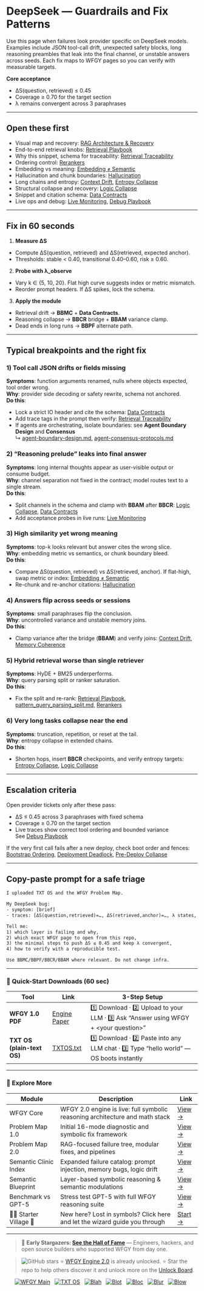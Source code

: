 # DeepSeek — Guardrails and Fix Patterns

Use this page when failures look provider specific on DeepSeek models. Examples include JSON tool-call drift, unexpected safety blocks, long reasoning preambles that leak into the final channel, or unstable answers across seeds. Each fix maps to WFGY pages so you can verify with measurable targets.

**Core acceptance**

- ΔS(question, retrieved) ≤ 0.45
- Coverage ≥ 0.70 for the target section
- λ remains convergent across 3 paraphrases

---

## Open these first

- Visual map and recovery: [RAG Architecture & Recovery](https://github.com/onestardao/WFGY/blob/main/ProblemMap/rag-architecture-and-recovery.md)
- End-to-end retrieval knobs: [Retrieval Playbook](https://github.com/onestardao/WFGY/blob/main/ProblemMap/retrieval-playbook.md)
- Why this snippet, schema for traceability: [Retrieval Traceability](https://github.com/onestardao/WFGY/blob/main/ProblemMap/retrieval-traceability.md)
- Ordering control: [Rerankers](https://github.com/onestardao/WFGY/blob/main/ProblemMap/rerankers.md)
- Embedding vs meaning: [Embedding ≠ Semantic](https://github.com/onestardao/WFGY/blob/main/ProblemMap/embedding-vs-semantic.md)
- Hallucination and chunk boundaries: [Hallucination](https://github.com/onestardao/WFGY/blob/main/ProblemMap/hallucination.md)
- Long chains and entropy: [Context Drift](https://github.com/onestardao/WFGY/blob/main/ProblemMap/context-drift.md), [Entropy Collapse](https://github.com/onestardao/WFGY/blob/main/ProblemMap/entropy-collapse.md)
- Structural collapse and recovery: [Logic Collapse](https://github.com/onestardao/WFGY/blob/main/ProblemMap/logic-collapse.md)
- Snippet and citation schema: [Data Contracts](https://github.com/onestardao/WFGY/blob/main/ProblemMap/data-contracts.md)
- Live ops and debug: [Live Monitoring](https://github.com/onestardao/WFGY/blob/main/ProblemMap/ops/live_monitoring_rag.md), [Debug Playbook](https://github.com/onestardao/WFGY/blob/main/ProblemMap/ops/debug_playbook.md)

---

## Fix in 60 seconds

1) **Measure ΔS**

- Compute ΔS(question, retrieved) and ΔS(retrieved, expected anchor).
- Thresholds: stable < 0.40, transitional 0.40–0.60, risk ≥ 0.60.

2) **Probe with λ_observe**

- Vary k ∈ {5, 10, 20}. Flat high curve suggests index or metric mismatch.
- Reorder prompt headers. If ΔS spikes, lock the schema.

3) **Apply the module**

- Retrieval drift → **BBMC** + **Data Contracts**.
- Reasoning collapse → **BBCR** bridge + **BBAM** variance clamp.
- Dead ends in long runs → **BBPF** alternate path.

---

## Typical breakpoints and the right fix

### 1) Tool call JSON drifts or fields missing
**Symptoms**: function arguments renamed, nulls where objects expected, tool order wrong.  
**Why**: provider side decoding or safety rewrite, schema not anchored.  
**Do this**:
- Lock a strict IO header and cite the schema: [Data Contracts](https://github.com/onestardao/WFGY/blob/main/ProblemMap/data-contracts.md)
- Add trace tags in the prompt then verify: [Retrieval Traceability](https://github.com/onestardao/WFGY/blob/main/ProblemMap/retrieval-traceability.md)
- If agents are orchestrating, isolate boundaries: see **Agent Boundary Design** and **Consensus**  
  ↳ [agent-boundary-design.md](https://github.com/onestardao/WFGY/blob/main/ProblemMap/agent-boundary-design.md), [agent-consensus-protocols.md](https://github.com/onestardao/WFGY/blob/main/ProblemMap/agent-consensus-protocols.md)

### 2) “Reasoning prelude” leaks into final answer
**Symptoms**: long internal thoughts appear as user-visible output or consume budget.  
**Why**: channel separation not fixed in the contract; model routes text to a single stream.  
**Do this**:
- Split channels in the schema and clamp with **BBAM** after **BBCR**: [Logic Collapse](https://github.com/onestardao/WFGY/blob/main/ProblemMap/logic-collapse.md), [Data Contracts](https://github.com/onestardao/WFGY/blob/main/ProblemMap/data-contracts.md)
- Add acceptance probes in live runs: [Live Monitoring](https://github.com/onestardao/WFGY/blob/main/ProblemMap/ops/live_monitoring_rag.md)

### 3) High similarity yet wrong meaning
**Symptoms**: top-k looks relevant but answer cites the wrong slice.  
**Why**: embedding metric vs semantics, or chunk boundary bleed.  
**Do this**:
- Compare ΔS(question, retrieved) vs ΔS(retrieved, anchor). If flat-high, swap metric or index: [Embedding ≠ Semantic](https://github.com/onestardao/WFGY/blob/main/ProblemMap/embedding-vs-semantic.md)
- Re-chunk and re-anchor citations: [Hallucination](https://github.com/onestardao/WFGY/blob/main/ProblemMap/hallucination.md)

### 4) Answers flip across seeds or sessions
**Symptoms**: small paraphrases flip the conclusion.  
**Why**: uncontrolled variance and unstable memory joins.  
**Do this**:
- Clamp variance after the bridge (**BBAM**) and verify joins: [Context Drift](https://github.com/onestardao/WFGY/blob/main/ProblemMap/context-drift.md), [Memory Coherence](https://github.com/onestardao/WFGY/blob/main/ProblemMap/memory-coherence.md)

### 5) Hybrid retrieval worse than single retriever
**Symptoms**: HyDE + BM25 underperforms.  
**Why**: query parsing split or ranker saturation.  
**Do this**:
- Fix the split and re-rank: [Retrieval Playbook](https://github.com/onestardao/WFGY/blob/main/ProblemMap/retrieval-playbook.md), [pattern_query_parsing_split.md](https://github.com/onestardao/WFGY/blob/main/ProblemMap/patterns/pattern_query_parsing_split.md), [Rerankers](https://github.com/onestardao/WFGY/blob/main/ProblemMap/rerankers.md)

### 6) Very long tasks collapse near the end
**Symptoms**: truncation, repetition, or reset at the tail.  
**Why**: entropy collapse in extended chains.  
**Do this**:
- Shorten hops, insert **BBCR** checkpoints, and verify entropy targets:  
  [Entropy Collapse](https://github.com/onestardao/WFGY/blob/main/ProblemMap/entropy-collapse.md), [Logic Collapse](https://github.com/onestardao/WFGY/blob/main/ProblemMap/logic-collapse.md)

---

## Escalation criteria

Open provider tickets only after these pass:

- ΔS ≤ 0.45 across 3 paraphrases with fixed schema
- Coverage ≥ 0.70 on the target section
- Live traces show correct tool ordering and bounded variance  
  See [Debug Playbook](https://github.com/onestardao/WFGY/blob/main/ProblemMap/ops/debug_playbook.md)

If the very first call fails after a new deploy, check boot order and fences:  
[Bootstrap Ordering](https://github.com/onestardao/WFGY/blob/main/ProblemMap/bootstrap-ordering.md), [Deployment Deadlock](https://github.com/onestardao/WFGY/blob/main/ProblemMap/deployment-deadlock.md), [Pre-Deploy Collapse](https://github.com/onestardao/WFGY/blob/main/ProblemMap/predeploy-collapse.md)

---

## Copy-paste prompt for a safe triage

```txt
I uploaded TXT OS and the WFGY Problem Map.

My DeepSeek bug:
- symptom: [brief]
- traces: [ΔS(question,retrieved)=…, ΔS(retrieved,anchor)=…, λ states, tool logs]

Tell me:
1) which layer is failing and why,
2) which exact WFGY page to open from this repo,
3) the minimal steps to push ΔS ≤ 0.45 and keep λ convergent,
4) how to verify with a reproducible test.

Use BBMC/BBPF/BBCR/BBAM where relevant. Do not change infra.
````

---

### 🔗 Quick-Start Downloads (60 sec)

| Tool                       | Link                                                                                                                                       | 3-Step Setup                                                                             |
| -------------------------- | ------------------------------------------------------------------------------------------------------------------------------------------ | ---------------------------------------------------------------------------------------- |
| **WFGY 1.0 PDF**           | [Engine Paper](https://github.com/onestardao/WFGY/blob/main/I_am_not_lizardman/WFGY_All_Principles_Return_to_One_v1.0_PSBigBig_Public.pdf) | 1️⃣ Download · 2️⃣ Upload to your LLM · 3️⃣ Ask “Answer using WFGY + \<your question>”   |
| **TXT OS (plain-text OS)** | [TXTOS.txt](https://github.com/onestardao/WFGY/blob/main/OS/TXTOS.txt)                                                                     | 1️⃣ Download · 2️⃣ Paste into any LLM chat · 3️⃣ Type “hello world” — OS boots instantly |

---

### 🧭 Explore More

| Module                   | Description                                                                  | Link                                                                                               |
| ------------------------ | ---------------------------------------------------------------------------- | -------------------------------------------------------------------------------------------------- |
| WFGY Core                | WFGY 2.0 engine is live: full symbolic reasoning architecture and math stack | [View →](https://github.com/onestardao/WFGY/tree/main/core/README.md)                              |
| Problem Map 1.0          | Initial 16-mode diagnostic and symbolic fix framework                        | [View →](https://github.com/onestardao/WFGY/tree/main/ProblemMap/README.md)                        |
| Problem Map 2.0          | RAG-focused failure tree, modular fixes, and pipelines                       | [View →](https://github.com/onestardao/WFGY/blob/main/ProblemMap/rag-architecture-and-recovery.md) |
| Semantic Clinic Index    | Expanded failure catalog: prompt injection, memory bugs, logic drift         | [View →](https://github.com/onestardao/WFGY/blob/main/ProblemMap/SemanticClinicIndex.md)           |
| Semantic Blueprint       | Layer-based symbolic reasoning & semantic modulations                        | [View →](https://github.com/onestardao/WFGY/tree/main/SemanticBlueprint/README.md)                 |
| Benchmark vs GPT-5       | Stress test GPT-5 with full WFGY reasoning suite                             | [View →](https://github.com/onestardao/WFGY/tree/main/benchmarks/benchmark-vs-gpt5/README.md)      |
| 🧙‍♂️ Starter Village 🏡 | New here? Lost in symbols? Click here and let the wizard guide you through   | [Start →](https://github.com/onestardao/WFGY/blob/main/StarterVillage/README.md)                   |

---

> 👑 **Early Stargazers: [See the Hall of Fame](https://github.com/onestardao/WFGY/tree/main/stargazers)** —
> Engineers, hackers, and open source builders who supported WFGY from day one.

> <img src="https://img.shields.io/github/stars/onestardao/WFGY?style=social" alt="GitHub stars"> ⭐ [WFGY Engine 2.0](https://github.com/onestardao/WFGY/blob/main/core/README.md) is already unlocked. ⭐ Star the repo to help others discover it and unlock more on the [Unlock Board](https://github.com/onestardao/WFGY/blob/main/STAR_UNLOCKS.md).

<div align="center">

[![WFGY Main](https://img.shields.io/badge/WFGY-Main-red?style=flat-square)](https://github.com/onestardao/WFGY)
 
[![TXT OS](https://img.shields.io/badge/TXT%20OS-Reasoning%20OS-orange?style=flat-square)](https://github.com/onestardao/WFGY/tree/main/OS)
 
[![Blah](https://img.shields.io/badge/Blah-Semantic%20Embed-yellow?style=flat-square)](https://github.com/onestardao/WFGY/tree/main/OS/BlahBlahBlah)
 
[![Blot](https://img.shields.io/badge/Blot-Persona%20Core-green?style=flat-square)](https://github.com/onestardao/WFGY/tree/main/OS/BlotBlotBlot)
 
[![Bloc](https://img.shields.io/badge/Bloc-Reasoning%20Compiler-blue?style=flat-square)](https://github.com/onestardao/WFGY/tree/main/OS/BlocBlocBloc)
 
[![Blur](https://img.shields.io/badge/Blur-Text2Image%20Engine-navy?style=flat-square)](https://github.com/onestardao/WFGY/tree/main/OS/BlurBlurBlur)
 
[![Blow](https://img.shields.io/badge/Blow-Game%20Logic-purple?style=flat-square)](https://github.com/onestardao/WFGY/tree/main/OS/BlowBlowBlow)
 

</div>
